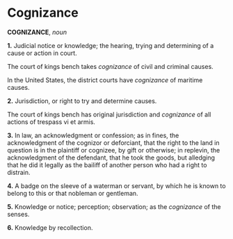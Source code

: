 # Cognizance

**COGNIZANCE**, _noun_

**1.** Judicial notice or knowledge; the hearing, trying and determining of a cause or action in court.

The court of kings bench takes _cognizance_ of civil and criminal causes.

In the United States, the district courts have _cognizance_ of maritime causes.

**2.** Jurisdiction, or right to try and determine causes.

The court of kings bench has original jurisdiction and _cognizance_ of all actions of trespass vi et armis.

**3.** In law, an acknowledgment or confession; as in fines, the acknowledgment of the cognizor or deforciant, that the right to the land in question is in the plaintiff or cognizee, by gift or otherwise; in replevin, the acknowledgment of the defendant, that he took the goods, but alledging that he did it legally as the bailiff of another person who had a right to distrain.

**4.** A badge on the sleeve of a waterman or servant, by which he is known to belong to this or that nobleman or gentleman.

**5.** Knowledge or notice; perception; observation; as the _cognizance_ of the senses.

**6.** Knowledge by recollection.